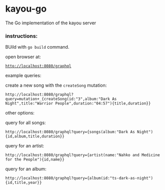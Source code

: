 # kayou-go

The Go implementation of the kayou server

### instructions:

BUild with `go build` command.

open browser at:

[`http://localhost:8080/graphql`](http://localhost:8080/graphql)

example queries:

create a new song with the `createSong` mutation:

`http://localhost:8080/graphql?query=mutation+_{createSong(id:"3",album:"Dark As Night",title:"Warrior People",duration:"04:57"){title,duration}}`

other options:

query for all songs:

`http://localhost:8080/graphql?query={songs(album:"Dark As Night"){id,album,title,duration}}`

query for an artist:

`http://localhost:8080/graphql?query={artist(name:"Nahko and Medicine for the People"){id,name}}`

query for an album:

`http://localhost:8080/graphql?query={album(id:"ts-dark-as-night"){id,title,year}}`
